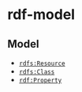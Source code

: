 # rdf-model

## Model

- [`rdfs:Resource`](model/rdfs_Resource.js)
- [`rdfs:Class`](model/rdfs_Class.js)
- [`rdf:Property`](model/rdf_Property.js)